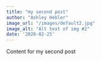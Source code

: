 ```yaml
---
title: "my second post"
author: "Ashley Hebler"
image_url: "/images/default2.jpg"
image_alt: "Alt text of img #2"
date: '2020-02-25'
---
```


Content for my second post